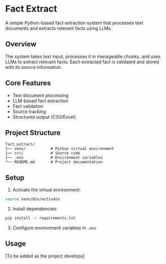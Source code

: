 # Fact Extract

A simple Python-based fact extraction system that processes text documents and extracts relevant facts using LLMs.

## Overview

The system takes text input, processes it in manageable chunks, and uses LLMs to extract relevant facts. Each extracted fact is validated and stored with its source information.

## Core Features

- Text document processing
- LLM-based fact extraction
- Fact validation
- Source tracking
- Structured output (CSV/Excel)

## Project Structure

```
fact_extract/
├── venv/           # Python virtual environment
├── src/            # Source code
├── .env            # Environment variables
└── README.md       # Project documentation
```

## Setup

1. Activate the virtual environment:
```bash
source venv/bin/activate
```

2. Install dependencies:
```bash
pip install -r requirements.txt
```

3. Configure environment variables in `.env`

## Usage

[To be added as the project develops]